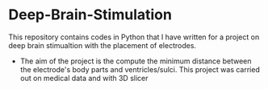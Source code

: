 # Deep-Brain-Stimulation
This repository contains codes in Python that I have written for a project on deep brain stimualtion with the placement of electrodes. 

- The aim of the project is the compute the minimum distance between the electrode's body parts and ventricles/sulci. This project was carried out on medical data and with 3D slicer
